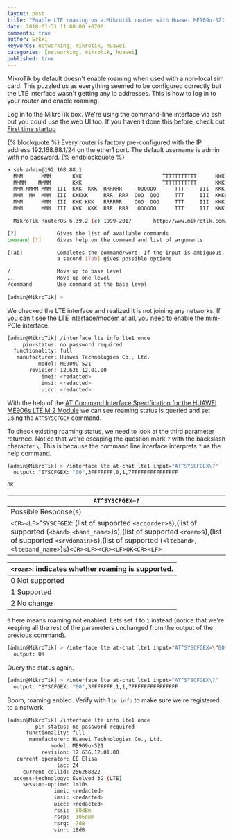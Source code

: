 ```yaml
---
layout: post
title: "Enable LTE roaming on a Mikrotik router with Huawei ME909u-521 modem"
date: 2018-01-31 11:00:00 +0700
comments: true
author: Erkki
keywords: networking, mikrotik, huawei
categories: [networking, mikrotik, huawei]
published: true
---
```


MikroTik by default doesn't enable roaming when used with a non-local sim card. This puzzled us as everything seemed to be configured correctly but the LTE interface wasn't getting any ip addresses. This is how to log in to your router and enable roaming.

Log in to the MikroTik box. We're using the command-line interface via ssh but you could use the web UI too.
If you haven't done this before, check out <a href="https://wiki.mikrotik.com/wiki/Manual:First_time_startup">First time startup</a>

{% blockquote %}
Every router is factory pre-configured with the IP address 192.168.88.1/24 on the ether1 port. The default username is admin with no password.
{% endblockquote %}

```bash
➜ ssh admin@192.168.88.1
  MMM      MMM       KKK                          TTTTTTTTTTT      KKK
  MMMM    MMMM       KKK                          TTTTTTTTTTT      KKK
  MMM MMMM MMM  III  KKK  KKK  RRRRRR     OOOOOO      TTT     III  KKK  KKK
  MMM  MM  MMM  III  KKKKK     RRR  RRR  OOO  OOO     TTT     III  KKKKK
  MMM      MMM  III  KKK KKK   RRRRRR    OOO  OOO     TTT     III  KKK KKK
  MMM      MMM  III  KKK  KKK  RRR  RRR   OOOOOO      TTT     III  KKK  KKK

  MikroTik RouterOS 6.39.2 (c) 1999-2017       http://www.mikrotik.com/

[?]             Gives the list of available commands
command [?]     Gives help on the command and list of arguments

[Tab]           Completes the command/word. If the input is ambiguous,
                a second [Tab] gives possible options

/               Move up to base level
..              Move up one level
/command        Use command at the base level
  
[admin@MikroTik] > 
```

We checked the LTE interface and realized it is not joining any networks. If you can't see the LTE interface/modem at all, you need to enable the mini-PCIe interface.
```bash
[admin@MikroTik] /interface lte info lte1 once
     pin-status: no password required
  functionality: full
   manufacturer: Huawei Technologies Co., Ltd.
          model: ME909u-521
       revision: 12.636.12.01.00
           imei: <redacted>
           imsi: <redacted>
           uicc: <redacted>
```

With the help of the <a href="http://download-c.huawei.com/download/downloadCenter?downloadId=29741&version=72288&siteCode=">AT Command Interface Specification for the HUAWEI ME906s LTE M.2 Module</a> we can see roaming status is queried and set using the `AT^SYSCFGEX` command.

To check existing roaming status, we need to look at the third parameter returned. Notice that we're escaping the question mark `?` with the backslash character `\`. This is because the command line interface interprets `?` as the help command.

```bash
[admin@MikroTik] > /interface lte at-chat lte1 input="AT^SYSCFGEX\?"
  output: ^SYSCFGEX: "00",3FFFFFFF,0,1,7FFFFFFFFFFFFFFF

OK
```

| `AT^SYSCFGEX=?` |
| ------------- |
| Possible Response(s) |
| `<CR><LF>^SYSCFGEX`: (list of supported `<acqorder>`s),(list of supported (`<band>`,`<band_name>`)s),(list of supported `<roam>`s),(list of supported `<srvdomain>`s),(list of supported (`<lteband>`,`<lteband_name>`)s)`<CR><LF><CR><LF>OK<CR><LF>` |

 
| `<roam>`: indicates whether roaming is supported. |
| ------------- |
| 0 Not supported |
| 1 Supported |
| 2 No change |


`0` here means roaming not enabled. Lets set it to `1` instead (notice that we're keeping all the rest of the parameters unchanged from the output of the previous command).

```bash
[admin@MikroTik] > /interface lte at-chat lte1 input="AT^SYSCFGEX=\"00\",3FFFFFFF,1,1,7FFFFFFFFFFFFFFF,,"
  output: OK
```

Query the status again.
```bash
[admin@MikroTik] > /interface lte at-chat lte1 input="AT^SYSCFGEX\?"
  output: ^SYSCFGEX: "00",3FFFFFFF,1,1,7FFFFFFFFFFFFFFF
```

Boom, roaming enbled. Verify with ```lte info``` to make sure we're registered to a network.

```bash
[admin@MikroTik] /interface lte info lte1 once
         pin-status: no password required
      functionality: full
       manufacturer: Huawei Technologies Co., Ltd.
              model: ME909u-521
           revision: 12.636.12.01.00
   current-operator: EE Elisa
                lac: 24
     current-cellid: 256268822
  access-technology: Evolved 3G (LTE)
     session-uptime: 1m10s
               imei: <redacted>
               imsi: <redacted>
               uicc: <redacted>
               rssi: -80dBm
               rsrp: -106dBm
               rsrq: -7dB
               sinr: 18dB
```